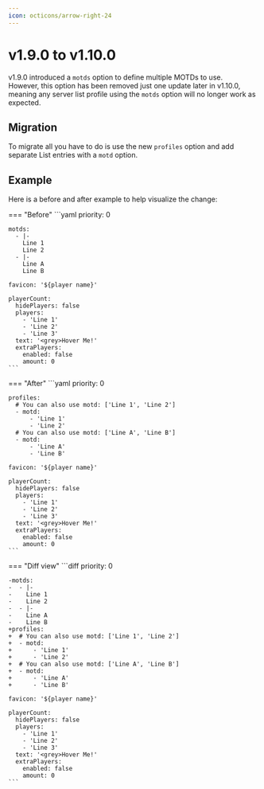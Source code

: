 ```yaml
---
icon: octicons/arrow-right-24
---
```


# v1.9.0 to v1.10.0

v1.9.0 introduced a `motds` option to define multiple MOTDs to use.  
However, this option has been removed just one update later in v1.10.0, meaning any server list profile using the `motds` option will no longer work as expected.

## Migration

To migrate all you have to do is use the new `profiles` option and add separate List entries with a `motd` option.

## Example

Here is a before and after example to help visualize the change:

=== "Before"
    ```yaml
    priority: 0

    motds:
      - |-
        Line 1
        Line 2
      - |-
        Line A
        Line B
    
    favicon: '${player name}'

    playerCount:
      hidePlayers: false
      players:
        - 'Line 1'
        - 'Line 2'
        - 'Line 3'
      text: '<grey>Hover Me!'
      extraPlayers:
        enabled: false
        amount: 0
    ```
=== "After"
    ```yaml
    priority: 0
    
    profiles:
      # You can also use motd: ['Line 1', 'Line 2']
      - motd:
          - 'Line 1'
          - 'Line 2'
      # You can also use motd: ['Line A', 'Line B']
      - motd:
          - 'Line A'
          - 'Line B'
    
    favicon: '${player name}'
    
    playerCount:
      hidePlayers: false
      players:
        - 'Line 1'
        - 'Line 2'
        - 'Line 3'
      text: '<grey>Hover Me!'
      extraPlayers:
        enabled: false
        amount: 0
    ```
=== "Diff view"
    ```diff
    priority: 0

    -motds:
    -  - |-
    -    Line 1
    -    Line 2
    -  - |-
    -    Line A
    -    Line B
    +profiles:
    +  # You can also use motd: ['Line 1', 'Line 2']
    +  - motd:
    +      - 'Line 1'
    +      - 'Line 2'
    +  # You can also use motd: ['Line A', 'Line B']
    +  - motd:
    +      - 'Line A'
    +      - 'Line B'
    
    favicon: '${player name}'
    
    playerCount:
      hidePlayers: false
      players:
        - 'Line 1'
        - 'Line 2'
        - 'Line 3'
      text: '<grey>Hover Me!'
      extraPlayers:
        enabled: false
        amount: 0
    ```